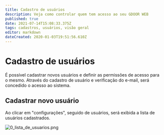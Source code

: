 ```yaml
---
title: Cadastro de usuários
description: Veja como controlar quem tem acesso ao seu GDOOR WEB
published: true
date: 2021-07-14T15:08:33.375Z
tags: cadastros, usuários, visão geral
editor: markdown
dateCreated: 2020-01-03T19:51:56.610Z
---
```


# Cadastro de usuários

É possível cadastrar novos usuários e definir as permissões de acesso para o mesmo.
Através do cadastro de usuário e verificação do e-mail, será concedido o acesso ao sistema.

## Cadastrar novo usuário

Ao clicar em "configurações", seguido de usuários, será exibida a lista de usuários cadastrados.



![0_lista_de_usuarios.png](/cadastros/usuários/0_lista_de_usuarios.png)